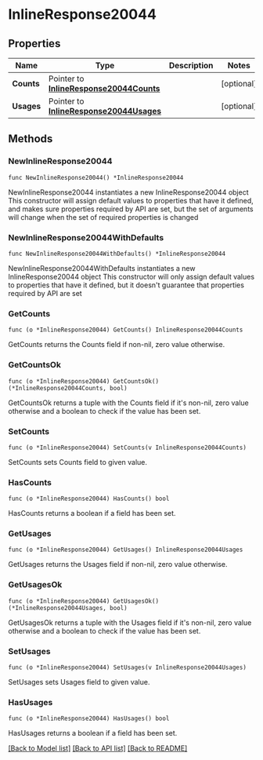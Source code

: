 # InlineResponse20044

## Properties

Name | Type | Description | Notes
------------ | ------------- | ------------- | -------------
**Counts** | Pointer to [**InlineResponse20044Counts**](InlineResponse20044Counts.md) |  | [optional] 
**Usages** | Pointer to [**InlineResponse20044Usages**](InlineResponse20044Usages.md) |  | [optional] 

## Methods

### NewInlineResponse20044

`func NewInlineResponse20044() *InlineResponse20044`

NewInlineResponse20044 instantiates a new InlineResponse20044 object
This constructor will assign default values to properties that have it defined,
and makes sure properties required by API are set, but the set of arguments
will change when the set of required properties is changed

### NewInlineResponse20044WithDefaults

`func NewInlineResponse20044WithDefaults() *InlineResponse20044`

NewInlineResponse20044WithDefaults instantiates a new InlineResponse20044 object
This constructor will only assign default values to properties that have it defined,
but it doesn't guarantee that properties required by API are set

### GetCounts

`func (o *InlineResponse20044) GetCounts() InlineResponse20044Counts`

GetCounts returns the Counts field if non-nil, zero value otherwise.

### GetCountsOk

`func (o *InlineResponse20044) GetCountsOk() (*InlineResponse20044Counts, bool)`

GetCountsOk returns a tuple with the Counts field if it's non-nil, zero value otherwise
and a boolean to check if the value has been set.

### SetCounts

`func (o *InlineResponse20044) SetCounts(v InlineResponse20044Counts)`

SetCounts sets Counts field to given value.

### HasCounts

`func (o *InlineResponse20044) HasCounts() bool`

HasCounts returns a boolean if a field has been set.

### GetUsages

`func (o *InlineResponse20044) GetUsages() InlineResponse20044Usages`

GetUsages returns the Usages field if non-nil, zero value otherwise.

### GetUsagesOk

`func (o *InlineResponse20044) GetUsagesOk() (*InlineResponse20044Usages, bool)`

GetUsagesOk returns a tuple with the Usages field if it's non-nil, zero value otherwise
and a boolean to check if the value has been set.

### SetUsages

`func (o *InlineResponse20044) SetUsages(v InlineResponse20044Usages)`

SetUsages sets Usages field to given value.

### HasUsages

`func (o *InlineResponse20044) HasUsages() bool`

HasUsages returns a boolean if a field has been set.


[[Back to Model list]](../README.md#documentation-for-models) [[Back to API list]](../README.md#documentation-for-api-endpoints) [[Back to README]](../README.md)


